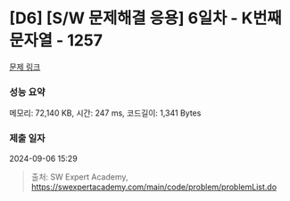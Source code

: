 # [D6] [S/W 문제해결 응용] 6일차 - K번째 문자열 - 1257 

[문제 링크](https://swexpertacademy.com/main/code/problem/problemDetail.do?contestProbId=AV18KWf6ItECFAZN) 

### 성능 요약

메모리: 72,140 KB, 시간: 247 ms, 코드길이: 1,341 Bytes

### 제출 일자

2024-09-06 15:29



> 출처: SW Expert Academy, https://swexpertacademy.com/main/code/problem/problemList.do